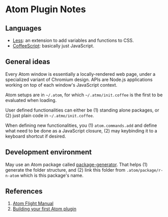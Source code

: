 # Atom Plugin Notes

## Languages

- [Less](http://lesscss.org/): an extension to add variables and functions to CSS.
- [CoffeeScript](http://coffeescript.org/): basically just JavaScript.

## General ideas

Every Atom window is essentially a locally-rendered web page, under a specialized variant of Chromium design. APIs are Node.js applications working on top of each window's JavaScript context.

Atom setups are in `~/.atom`, for which `~/.atmo/init.coffee` is the first to be evaluated when loading.

User defined functionalities can either be (1) standing alone packages, or (2) just plain code in `~/.atmo/init.coffee`.

When defining new functionalities, you (1) `atom.commands.add` and define what need to be done as a JavaScript closure, (2) may keybinding it to a keyboard shortcut if desired.

## Development environment

May use an Atom package called [package-generator](https://github.com/atom/package-generator). That helps (1) generate the folder structure, and (2) link this folder from `.atom/package/r-n-atom` which is this package's name.

## References

1. [Atom Flight Manual](http://flight-manual.atom.io/)
1. [Building your first Atom plugin](https://github.com/blog/2231-building-your-first-atom-plugin)
